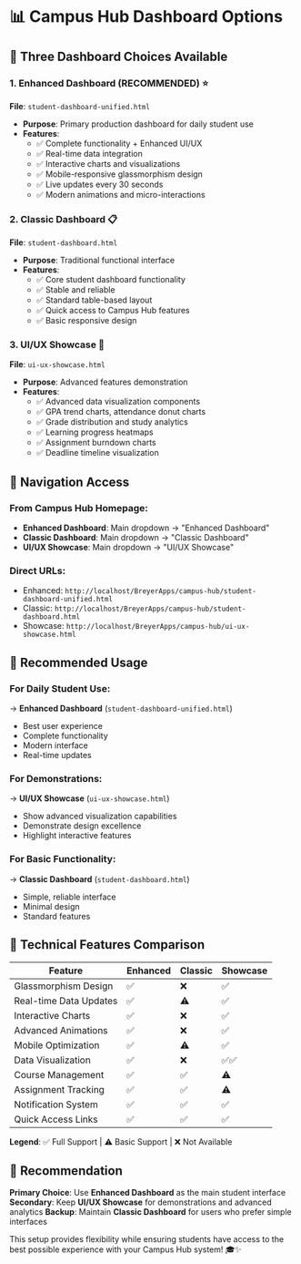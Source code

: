 # 📊 Campus Hub Dashboard Options

## 🎯 **Three Dashboard Choices Available**

### **1. Enhanced Dashboard (RECOMMENDED)** ⭐
**File**: `student-dashboard-unified.html`
- **Purpose**: Primary production dashboard for daily student use
- **Features**: 
  - ✅ Complete functionality + Enhanced UI/UX
  - ✅ Real-time data integration
  - ✅ Interactive charts and visualizations
  - ✅ Mobile-responsive glassmorphism design
  - ✅ Live updates every 30 seconds
  - ✅ Modern animations and micro-interactions

### **2. Classic Dashboard** 📋
**File**: `student-dashboard.html`
- **Purpose**: Traditional functional interface
- **Features**:
  - ✅ Core student dashboard functionality
  - ✅ Stable and reliable
  - ✅ Standard table-based layout
  - ✅ Quick access to Campus Hub features
  - ✅ Basic responsive design

### **3. UI/UX Showcase** 🎨
**File**: `ui-ux-showcase.html`
- **Purpose**: Advanced features demonstration
- **Features**:
  - ✅ Advanced data visualization components
  - ✅ GPA trend charts, attendance donut charts
  - ✅ Grade distribution and study analytics
  - ✅ Learning progress heatmaps
  - ✅ Assignment burndown charts
  - ✅ Deadline timeline visualization

## 🔗 **Navigation Access**

### **From Campus Hub Homepage**:
- **Enhanced Dashboard**: Main dropdown → "Enhanced Dashboard"
- **Classic Dashboard**: Main dropdown → "Classic Dashboard"  
- **UI/UX Showcase**: Main dropdown → "UI/UX Showcase"

### **Direct URLs**:
- Enhanced: `http://localhost/BreyerApps/campus-hub/student-dashboard-unified.html`
- Classic: `http://localhost/BreyerApps/campus-hub/student-dashboard.html`
- Showcase: `http://localhost/BreyerApps/campus-hub/ui-ux-showcase.html`

## 📱 **Recommended Usage**

### **For Daily Student Use**:
→ **Enhanced Dashboard** (`student-dashboard-unified.html`)
- Best user experience
- Complete functionality
- Modern interface
- Real-time updates

### **For Demonstrations**:
→ **UI/UX Showcase** (`ui-ux-showcase.html`)
- Show advanced visualization capabilities
- Demonstrate design excellence
- Highlight interactive features

### **For Basic Functionality**:
→ **Classic Dashboard** (`student-dashboard.html`)
- Simple, reliable interface
- Minimal design
- Standard features

## 🎨 **Technical Features Comparison**

| Feature | Enhanced | Classic | Showcase |
|---------|----------|---------|----------|
| Glassmorphism Design | ✅ | ❌ | ✅ |
| Real-time Data Updates | ✅ | ⚠️ | ✅ |
| Interactive Charts | ✅ | ❌ | ✅ |
| Advanced Animations | ✅ | ❌ | ✅ |
| Mobile Optimization | ✅ | ⚠️ | ✅ |
| Data Visualization | ✅ | ❌ | ✅✅ |
| Course Management | ✅ | ✅ | ⚠️ |
| Assignment Tracking | ✅ | ✅ | ⚠️ |
| Notification System | ✅ | ✅ | ✅ |
| Quick Access Links | ✅ | ✅ | ✅ |

**Legend**: ✅ Full Support | ⚠️ Basic Support | ❌ Not Available

## 🚀 **Recommendation**

**Primary Choice**: Use **Enhanced Dashboard** as the main student interface
**Secondary**: Keep **UI/UX Showcase** for demonstrations and advanced analytics
**Backup**: Maintain **Classic Dashboard** for users who prefer simple interfaces

This setup provides flexibility while ensuring students have access to the best possible experience with your Campus Hub system! 🎓✨
